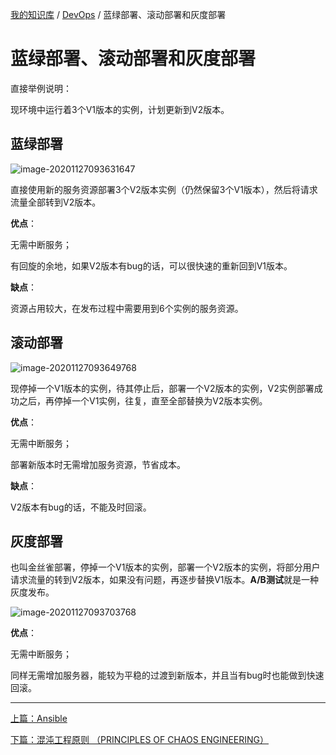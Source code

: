 [我的知识库](../README.md) / [DevOps](zz_gneratered_mdi.md) / 蓝绿部署、滚动部署和灰度部署

# 蓝绿部署、滚动部署和灰度部署

直接举例说明：

现环境中运行着3个V1版本的实例，计划更新到V2版本。

## 蓝绿部署

![image-20201127093631647](https://fs.poneding.com/images/image-20201127093631647.png)

直接使用新的服务资源部署3个V2版本实例（仍然保留3个V1版本），然后将请求流量全部转到V2版本。

**优点**：

无需中断服务；

有回旋的余地，如果V2版本有bug的话，可以很快速的重新回到V1版本。

**缺点**：

资源占用较大，在发布过程中需要用到6个实例的服务资源。

## 滚动部署

![image-20201127093649768](https://fs.poneding.com/images/image-20201127093649768.png)

现停掉一个V1版本的实例，待其停止后，部署一个V2版本的实例，V2实例部署成功之后，再停掉一个V1实例，往复，直至全部替换为V2版本实例。

**优点**：

无需中断服务；

部署新版本时无需增加服务资源，节省成本。

**缺点**：

V2版本有bug的话，不能及时回滚。

## 灰度部署

也叫金丝雀部署，停掉一个V1版本的实例，部署一个V2版本的实例，将部分用户请求流量的转到V2版本，如果没有问题，再逐步替换V1版本。**A/B测试**就是一种灰度发布。

![image-20201127093703768](https://fs.poneding.com/images/image-20201127093703768.png)

**优点**：

无需中断服务；

同样无需增加服务器，能较为平稳的过渡到新版本，并且当有bug时也能做到快速回滚。

---
[上篇：Ansible](ansible.md)

[下篇：混沌工程原则 （PRINCIPLES OF CHAOS ENGINEERING）](chaos-engineering.md)
